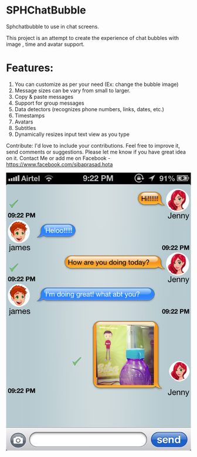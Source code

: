 SPHChatBubble
=============

Sphchatbubble to use in chat screens.


This project is an attempt to create the experience of chat bubbles with image , time and avatar support.

Features:
===========
1. You can customize as per your need (Ex: change the bubble image)
2. Message sizes can be vary from small to larger.
3. Copy & paste messages
4. Support for group messages
5. Data detectors (recognizes phone numbers, links, dates, etc.)
6. Timestamps
7. Avatars
8. Subtitles
9. Dynamically resizes input text view as you type

Contribute: I'd love to include your contributions. Feel free to improve it, send comments or suggestions. Please let me know if you have great idea on it.
Contact Me or add me on Facebook - https://www.facebook.com/sibaprasad.hota



![Screenshot](/SampleScreen.PNG)
